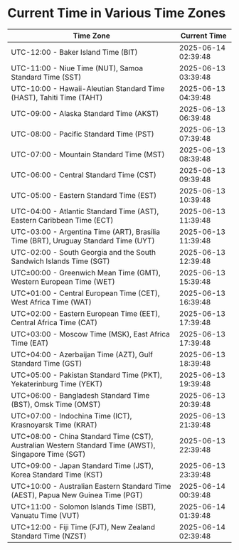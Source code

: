 # Current Time in Various Time Zones

| Time Zone | Current Time |
|-----------|--------------|
| UTC-12:00 - Baker Island Time (BIT) | 2025-06-14 02:39:48 |
| UTC-11:00 - Niue Time (NUT), Samoa Standard Time (SST) | 2025-06-13 03:39:48 |
| UTC-10:00 - Hawaii-Aleutian Standard Time (HAST), Tahiti Time (TAHT) | 2025-06-13 04:39:48 |
| UTC-09:00 - Alaska Standard Time (AKST) | 2025-06-13 06:39:48 |
| UTC-08:00 - Pacific Standard Time (PST) | 2025-06-13 07:39:48 |
| UTC-07:00 - Mountain Standard Time (MST) | 2025-06-13 08:39:48 |
| UTC-06:00 - Central Standard Time (CST) | 2025-06-13 09:39:48 |
| UTC-05:00 - Eastern Standard Time (EST) | 2025-06-13 10:39:48 |
| UTC-04:00 - Atlantic Standard Time (AST), Eastern Caribbean Time (ECT) | 2025-06-13 11:39:48 |
| UTC-03:00 - Argentina Time (ART), Brasília Time (BRT), Uruguay Standard Time (UYT) | 2025-06-13 11:39:48 |
| UTC-02:00 - South Georgia and the South Sandwich Islands Time (SGT) | 2025-06-13 12:39:48 |
| UTC±00:00 - Greenwich Mean Time (GMT), Western European Time (WET) | 2025-06-13 15:39:48 |
| UTC+01:00 - Central European Time (CET), West Africa Time (WAT) | 2025-06-13 16:39:48 |
| UTC+02:00 - Eastern European Time (EET), Central Africa Time (CAT) | 2025-06-13 17:39:48 |
| UTC+03:00 - Moscow Time (MSK), East Africa Time (EAT) | 2025-06-13 17:39:48 |
| UTC+04:00 - Azerbaijan Time (AZT), Gulf Standard Time (GST) | 2025-06-13 18:39:48 |
| UTC+05:00 - Pakistan Standard Time (PKT), Yekaterinburg Time (YEKT) | 2025-06-13 19:39:48 |
| UTC+06:00 - Bangladesh Standard Time (BST), Omsk Time (OMST) | 2025-06-13 20:39:48 |
| UTC+07:00 - Indochina Time (ICT), Krasnoyarsk Time (KRAT) | 2025-06-13 21:39:48 |
| UTC+08:00 - China Standard Time (CST), Australian Western Standard Time (AWST), Singapore Time (SGT) | 2025-06-13 22:39:48 |
| UTC+09:00 - Japan Standard Time (JST), Korea Standard Time (KST) | 2025-06-13 23:39:48 |
| UTC+10:00 - Australian Eastern Standard Time (AEST), Papua New Guinea Time (PGT) | 2025-06-14 00:39:48 |
| UTC+11:00 - Solomon Islands Time (SBT), Vanuatu Time (VUT) | 2025-06-14 01:39:48 |
| UTC+12:00 - Fiji Time (FJT), New Zealand Standard Time (NZST) | 2025-06-14 02:39:48 |
